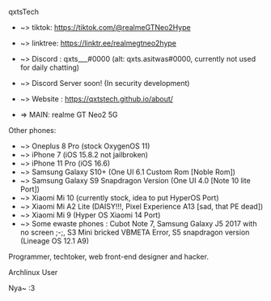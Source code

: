 qxtsTech

* ~> tiktok: https://tiktok.com/@realmeGTNeo2Hype
* ~> linktree: https://linktr.ee/realmegtneo2hype
* ~> Discord : qxts___#0000 (alt: qxts.asitwas#0000, currently not used for daily chatting)
* ~> Discord Server soon! (In security development)
* ~> Website : https://qxtstech.github.io/about/

* => MAIN: realme GT Neo2 5G

Other phones: 
* ~> Oneplus 8 Pro (stock OxygenOS 11)
* ~> iPhone 7 (iOS 15.8.2 not jailbroken)
* ~> iPhone 11 Pro (iOS 16.6)
* ~> Samsung Galaxy S10+ (One UI 6.1 Custom Rom [Noble Rom])
* ~> Samsung Galaxy S9 Snapdragon Version (One UI 4.0 [Note 10 lite Port])
* ~> Xiaomi Mi 10 (currently stock, idea to put HyperOS Port)
* ~> Xiaomi Mi A2 Lite (DAISY!!!, Pixel Experience A13 [sad, that PE dead])
* ~> Xiaomi Mi 9 (Hyper OS Xiaomi 14 Port)
* ~> Some ewaste phones : Cubot Note 7, Samsung Galaxy J5 2017 with no screen ;-;, S3 Mini bricked VBMETA Error, S5 snapdragon version (Lineage OS 12.1 A9)

Programmer, techtoker, web front-end designer and hacker.

Archlinux User 

Nya~ :3 
